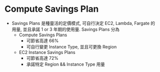 

# Compute Savings Plan

- Savings Plans 是種靈活的定價模式, 可自行決定 EC2, Lambda, Fargate 的用量, 並且承諾 1 or 3 年期的使用量. Savings Plans 分為
    - Compute Savings Plans
        - 可節省高達 66%
        - 可自行變更 Instance Type, 並且可更換 Region
    - EC2 Instance Savings Plans
        - 可節省高達 72%
        - 承諾特定 Region && Instance Type 用量
